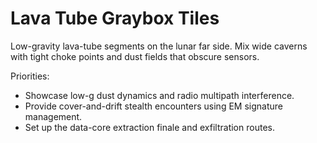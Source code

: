 # Lava Tube Graybox Tiles

Low-gravity lava-tube segments on the lunar far side. Mix wide caverns with tight choke points and dust fields that obscure sensors.

Priorities:
- Showcase low-g dust dynamics and radio multipath interference.
- Provide cover-and-drift stealth encounters using EM signature management.
- Set up the data-core extraction finale and exfiltration routes.
